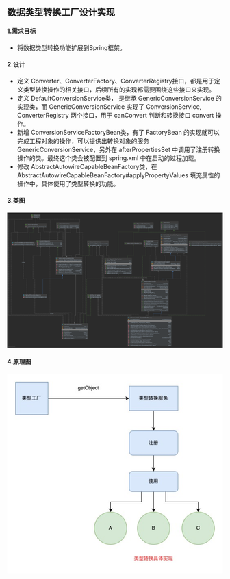 ## 数据类型转换工厂设计实现

#### 1.需求目标

- 将数据类型转换功能扩展到Spring框架。

#### 2.设计

- 定义 Converter、ConverterFactory、ConverterRegistry接口，都是用于定义类型转换操作的相关接口，后续所有的实现都需要围绕这些接口来实现。
- 定义 DefaultConversionService类， 是继承 GenericConversionService 的实现类，而 GenericConversionService 实现了 ConversionService, ConverterRegistry 两个接口，用于 canConvert 判断和转换接口 convert 操作。
- 新增 ConversionServiceFactoryBean类，有了 FactoryBean 的实现就可以完成工程对象的操作，可以提供出转换对象的服务 GenericConversionService，另外在 afterPropertiesSet 中调用了注册转换操作的类。最终这个类会被配置到 spring.xml 中在启动的过程加载。
- 修改 AbstractAutowireCapableBeanFactory类，在 AbstractAutowireCapableBeanFactory#applyPropertyValues 填充属性的操作中，具体使用了类型转换的功能。

#### 3.类图

![数据类型转换工厂类图](Spring-Design第十七章.assets/数据类型转换工厂类图.png)

#### 4.原理图

![数据类型转换工厂](Spring-Design第十七章.assets/数据类型转换工厂.jpg)
